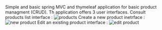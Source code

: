 Simple and basic spring MVC and thymeleaf application for basic product managment (CRUD).
Th application offers 3 user interfaces.
Consult products list interface :
![products](https://github.com/KarbichFiras/SimplePrductMangmentApp/assets/80693397/448b6860-9ae1-44bb-802f-2cd99f40bc3e)
Create a new product inetrface :
![new product](https://github.com/KarbichFiras/SimplePrductMangmentApp/assets/80693397/05da9793-1ccd-4ee7-8d86-2eebd52534e5)
Edit an existing product interface :
![edit product](https://github.com/KarbichFiras/SimplePrductMangmentApp/assets/80693397/f08c7aad-b318-4d40-8624-cbe134301ef3)
